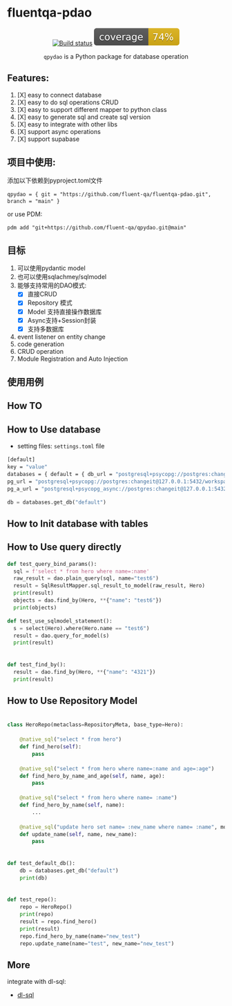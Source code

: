 # fluentqa-pdao

<div align="center">

[![Build status](https://github.com/fluent-qa/fluentqa-pdao/workflows/build/badge.svg?branch=main&event=push)](https://github.com/fluent-qa/fluentqa-pdao/actions/workflows/build.yml/badge.svg)
![Coverage Report](assets/images/coverage.svg)

`qpydao` is a Python package for database operation

</div>

## Features:

1. [X] easy to connect database
2. [X] easy to do sql operations CRUD
3. [X] easy to support different mapper to python class
4. [X] easy to generate sql and create sql version
5. [X] easy to integrate with other libs
6. [X] support async operations
7. [X] support supabase


## 项目中使用:

添加以下依赖到pyproject.toml文件

```shell
qpydao = { git = "https://github.com/fluent-qa/fluentqa-pdao.git", branch = "main" }
```
or use PDM:

```
pdm add "git+https://github.com/fluent-qa/qpydao.git@main"
```

## 目标

1. 可以使用pydantic model
2. 也可以使用sqlachmey/sqlmodel
3. 能够支持常用的DAO模式:
   - [X] 直接CRUD
   - [X] Repository 模式
   - [X] Model 支持直接操作数据库
   - [X] Async支持+Session封装
   - [X] 支持多数据库
4. event listener on entity change
5. code generation
6. CRUD operation
7. Module Registration and Auto Injection

##  使用用例

## How TO

## How to Use database

- setting files: ```settings.toml``` file

```sh
[default]
key = "value"
databases = { default = { db_url = "postgresql+psycopg://postgres:changeit@127.0.0.1:5432/workspace" } }
pg_url = "postgresql+psycopg://postgres:changeit@127.0.0.1:5432/workspace"
pg_a_url = "postgresql+psycopg_async://postgres:changeit@127.0.0.1:5432/workspace"

```

```python
db = databases.get_db("default")
```

## How to Init database with tables



## How to Use query directly

```python
def test_query_bind_params():
  sql = f'select * from hero where name=:name'
  raw_result = dao.plain_query(sql, name="test6")
  result = SqlResultMapper.sql_result_to_model(raw_result, Hero)
  print(result)
  objects = dao.find_by(Hero, **{"name": "test6"})
  print(objects)
```

```python
def test_use_sqlmodel_statement():
  s = select(Hero).where(Hero.name == "test6")
  result = dao.query_for_model(s)
  print(result)


def test_find_by():
  result = dao.find_by(Hero, **{"name": "4321"})
  print(result)
```

## How to Use Repository Model

```python

class HeroRepo(metaclass=RepositoryMeta, base_type=Hero):

    @native_sql("select * from hero")
    def find_hero(self):
        pass

    @native_sql("select * from hero where name=:name and age=:age")
    def find_hero_by_name_and_age(self, name, age):
        pass

    @native_sql("select * from hero where name= :name")
    def find_hero_by_name(self, name):
        ...

    @native_sql("update hero set name= :new_name where name= :name", modify=True)
    def update_name(self, name, new_name):
        pass


def test_default_db():
    db = databases.get_db("default")
    print(db)


def test_repo():
    repo = HeroRepo()
    print(repo)
    result = repo.find_hero()
    print(result)
    repo.find_hero_by_name(name="new_test")
    repo.update_name(name="test", new_name="new_test")

```

## More

integrate with dl-sql:
- [dl-sql](https://github.com/adobe/dy-sql.git)

